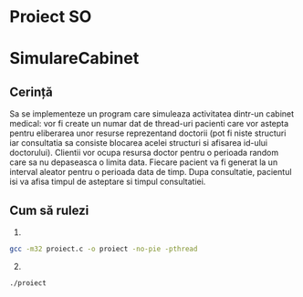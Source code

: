 # Proiect SO

# SimulareCabinet

## Cerință

 Sa se implementeze un program care simuleaza activitatea dintr-un cabinet medical: vor fi create un numar dat de thread-uri pacienti care vor astepta pentru eliberarea unor resurse reprezentand doctorii (pot fi niste structuri iar consultatia sa consiste blocarea acelei structuri si afisarea id-ului doctorului). Clientii vor ocupa resursa doctor pentru o perioada random care sa nu depaseasca o limita data. Fiecare pacient va fi generat la un interval aleator pentru o perioada data de timp. Dupa consultatie, pacientul isi va afisa timpul de asteptare si timpul consultatiei.

## Cum să rulezi

1. 
```bash
gcc -m32 proiect.c -o proiect -no-pie -pthread
```

2.
```bash
./proiect
```


